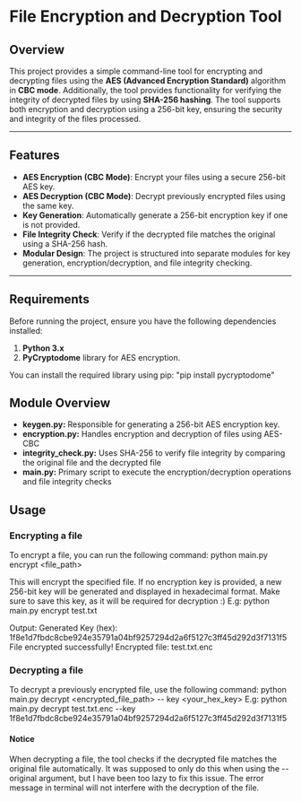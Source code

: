 # File Encryption and Decryption Tool

## Overview

This project provides a simple command-line tool for encrypting and decrypting files using the **AES (Advanced Encryption Standard)** algorithm in **CBC mode**. Additionally, the tool provides functionality for verifying the integrity of decrypted files by using **SHA-256 hashing**. The tool supports both encryption and decryption using a 256-bit key, ensuring the security and integrity of the files processed.

---

## Features

- **AES Encryption (CBC Mode)**: Encrypt your files using a secure 256-bit AES key.
- **AES Decryption (CBC Mode)**: Decrypt previously encrypted files using the same key.
- **Key Generation**: Automatically generate a 256-bit encryption key if one is not provided.
- **File Integrity Check**: Verify if the decrypted file matches the original using a SHA-256 hash.
- **Modular Design**: The project is structured into separate modules for key generation, encryption/decryption, and file integrity checking.

---

## Requirements

Before running the project, ensure you have the following dependencies installed:

1. **Python 3.x**
2. **PyCryptodome** library for AES encryption.

You can install the required library using pip:
"pip install pycryptodome"

## Module Overview
- **keygen.py:** Responsible for generating a 256-bit AES encryption key.
- **encryption.py:** Handles encryption and decryption of files using AES-CBC
- **integrity_check.py:** Uses SHA-256 to verify file integrity by comparing the original file and the decrypted file
- **main.py:** Primary script to execute the encryption/decryption operations and file integrity checks

## Usage
### Encrypting a file
To encrypt a file, you can run the following command:
python main.py encrypt <file_path>

This will encrypt the specified file. If no encryption key is provided, a new 256-bit key will be generated and displayed in hexadecimal format. Make sure to save this key, as it will be required for decryption :)
E.g:
python main.py encrypt test.txt

Output:
Generated Key (hex): 1f8e1d7fbdc8cbe924e35791a04bf9257294d2a6f5127c3ff45d292d3f7131f5
File encrypted successfully! Encrypted file: test.txt.enc

### Decrypting a file
To decrypt a previously encrypted file, use the following command:
python main.py decrypt <encrypted_file_path> -- key <your_hex_key>
E.g:
python main.py decrypt test.txt.enc --key 1f8e1d7fbdc8cbe924e35791a04bf9257294d2a6f5127c3ff45d292d3f7131f5

#### Notice 
When decrypting a file, the tool checks if the decrypted file matches the original file automatically. It was supposed to only do this when using the --original argument, but I have been too lazy to fix this issue. The error message in terminal will not interfere with the decryption of the file.  
